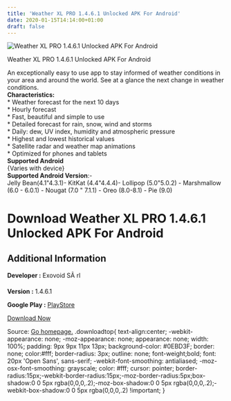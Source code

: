 ```yaml
---
title: 'Weather XL PRO 1.4.6.1 Unlocked APK For Android'
date: 2020-01-15T14:14:00+01:00
draft: false
---
```


![Weather XL PRO 1.4.6.1 Unlocked APK For Android](https://i0.wp.com/apkhome.net/wp-content/uploads/2020/01/Weather-XL-PRO-1.4.6.1-Unlocked.png "Weather XL PRO 1.4.6.1 Unlocked APK For Android")

  

Weather XL PRO 1.4.6.1 Unlocked APK For Android

An exceptionally easy to use app to stay informed of weather conditions in your area and around the world. See at a glance the next change in weather conditions.  
**Characteristics:**  
\* Weather forecast for the next 10 days  
\* Hourly forecast  
\* Fast, beautiful and simple to use  
\* Detailed forecast for rain, snow, wind and storms  
\* Daily: dew, UV index, humidity and atmospheric pressure  
\* Highest and lowest historical values  
\* Satellite radar and weather map animations  
\* Optimized for phones and tablets  
**Supported Android**  
{Varies with device}  
**Supported Android Version**:-  
Jelly Bean(4.1"4.3.1)- KitKat (4.4"4.4.4)- Lollipop (5.0"5.0.2) - Marshmallow (6.0 - 6.0.1) - Nougat (7.0 " 7.1.1) - Oreo (8.0-8.1) - Pie (9.0)

Download Weather XL PRO 1.4.6.1 Unlocked APK For Android
========================================================

Additional Information
----------------------

**Developer :** Exovoid SÃ rl

**Version :** 1.4.6.1

**Google Play :** [PlayStore](https://play.google.com/store/apps/details?id=com.exovoid.weather.app)

  

[Download Now](https://store4app.co/post/weather-xl-pro-1-4-6-1-unlocked-apk-for-android_1579093839)

  
Source: [Go homepage.](https://store4app.co/post/weather-xl-pro-1-4-6-1-unlocked-apk-for-android_1579093839) .downloadtop{ text-align:center; -webkit-appearance: none; -moz-appearance: none; appearance: none; width: 100%; padding: 9px 9px 11px 13px; background-color: #0EBD3F; border: none; color:#fff; border-radius: 3px; outline: none; font-weight;bold; font: 20px 'Open Sans', sans-serif; -webkit-font-smoothing: antialiased; -moz-osx-font-smoothing: grayscale; color: #fff; cursor: pointer; border-radius:15px;-webkit-border-radius:15px;-moz-border-radius:5px;box-shadow:0 0 5px rgba(0,0,0,.2);-moz-box-shadow:0 0 5px rgba(0,0,0,.2);-webkit-box-shadow:0 0 5px rgba(0,0,0,.2) !important; }